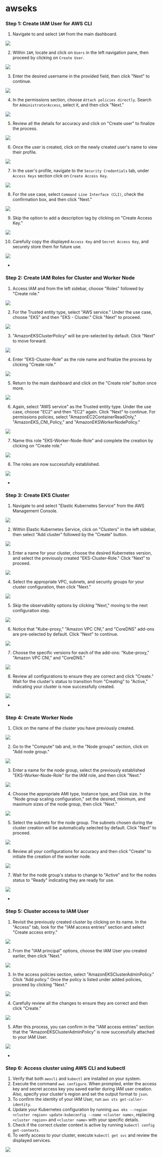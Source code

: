 # awseks

### Step 1: Create IAM User for AWS CLI

1. Navigate to and select `IAM` from the main dashboard.

<img src="src/01.png"/>

2. Within `IAM`, locate and click on `Users` in the left navigation pane, then proceed by clicking on `Create User`.

<img src="src/02.png"/>

3. Enter the desired username in the provided field, then click "Next" to continue.

<img src="src/03.png"/>

4. In the permissions section, choose `Attach policies directly`. Search for `AdministratorAccess`, select it, and then click "Next."

<img src="src/04.png"/>

5. Review all the details for accuracy and click on "Create user" to finalize the process.

<img src="src/05.png"/>

6. Once the user is created, click on the newly created user's name to view their profile.

<img src="src/06.png"/>

7. In the user's profile, navigate to the `Security Credentials` tab, under `Access Keys` section click on `Create Access Key`.
 
<img src="src/07.png"/>

8. For the use case, select `Command Line Interface (CLI)`, check the confirmation box, and then click "Next."
 
<img src="src/08.png"/>

9. Skip the option to add a description tag by clicking on "Create Access Key."
 
<img src="src/09.png"/>

10. Carefully copy the displayed `Access Key` and `Secret Access Key`, and securely store them for future use.
 
<img src="src/10.png"/>

-

### Step 2: Create IAM Roles for Cluster and Worker Node

1. Access IAM and from the left sidebar, choose "Roles" followed by "Create role."

<img src="src/11.png"/>

2. For the Trusted entity type, select "AWS service." Under the use case, choose "EKS" and then "EKS - Cluster." Click "Next" to proceed.

<img src="src/12.png"/>

3. "AmazonEKSClusterPolicy" will be pre-selected by default. Click "Next" to move forward.

<img src="src/13.png"/>

4. Enter "EKS-Cluster-Role" as the role name and finalize the process by clicking "Create role."

<img src="src/14.png"/>

5. Return to the main dashboard and click on the "Create role" button once more.

<img src="src/15.png"/>

6. Again, select "AWS service" as the Trusted entity type. Under the use case, choose "EC2" and then "EC2" again. Click "Next" to continue. For permissions policies, select "AmazonEC2ContainerReadOnly," "AmazonEKS_CNI_Policy," and "AmazonEKSWorkerNodePolicy."

<img src="src/16.png"/>

7. Name this role "EKS-Worker-Node-Role" and complete the creation by clicking on "Create role."

<img src="src/17.png"/>

8. The roles are now successfully established.

<img src="src/18.png"/>


-

### Step 3: Create EKS Cluster

1. Navigate to and select "Elastic Kubernetes Service" from the AWS Management Console.

<img src="src/19.png"/>

2. Within Elastic Kubernetes Service, click on "Clusters" in the left sidebar, then select "Add cluster" followed by the "Create" button.

<img src="src/20.png"/>

3. Enter a name for your cluster, choose the desired Kubernetes version, and select the previously created "EKS-Cluster-Role." Click "Next" to proceed.

<img src="src/21.png"/>

4. Select the appropriate VPC, subnets, and security groups for your cluster configuration, then click "Next."

<img src="src/22.png"/>

5. Skip the observability options by clicking "Next," moving to the next configuration step.

<img src="src/23.png"/>

6. Notice that "Kube-proxy," "Amazon VPC CNI," and "CoreDNS" add-ons are pre-selected by default. Click "Next" to continue.

<img src="src/24.png"/>

7. Choose the specific versions for each of the add-ons: "Kube-proxy," "Amazon VPC CNI," and "CoreDNS."

<img src="src/25.png"/>

8. Review all configurations to ensure they are correct and click "Create." Wait for the cluster's status to transition from "Creating" to "Active," indicating your cluster is now successfully created.

<img src="src/26.png"/>

-
### Step 4: Create Worker Node

1. Click on the name of the cluster you have previously created.

<img src="src/27.png"/>

2. Go to the "Compute" tab and, in the "Node groups" section, click on "Add node group."

<img src="src/28.png"/>

3. Enter a name for the node group, select the previously established "EKS-Worker-Node-Role" for the IAM role, and then click "Next."

<img src="src/29.png"/>

4. Choose the appropriate AMI type, Instance type, and Disk size. In the "Node group scaling configuration," set the desired, minimum, and maximum sizes of the node group, then click "Next."

<img src="src/30.png"/>

5. Select the subnets for the node group. The subnets chosen during the cluster creation will be automatically selected by default. Click "Next" to proceed.

<img src="src/31.png"/>

6. Review all your configurations for accuracy and then click "Create" to initiate the creation of the worker node.

<img src="src/32.png"/>

7. Wait for the node group's status to change to "Active" and for the nodes status to "Ready" indicating they are ready for use.

<img src="src/33.png"/>


-
### Step 5: Cluster access to IAM User

1. Revisit the previously created cluster by clicking on its name. In the "Access" tab, look for the "IAM access entries" section and select "Create access entry."

<img src="src/34.png"/>

2. From the "IAM principal" options, choose the IAM User you created earlier, then click "Next."

<img src="src/35.png"/>

3. In the access policies section, select "AmazonEKSClusterAdminPolicy." Click "Add policy." Once the policy is listed under added policies, proceed by clicking "Next."

<img src="src/36.png"/>

4. Carefully review all the changes to ensure they are correct and then click "Create."

<img src="src/37.png"/>

5. After this process, you can confirm in the "IAM access entries" section that the "AmazonEKSClusterAdminPolicy" is now successfully attached to your IAM User.

<img src="src/38.png"/>



-

### Step 6: Access cluster using AWS CLI and kubectl

1. Verify that both `awscli` and `kubectl` are installed on your system.
2. Execute the command `aws configure`. When prompted, enter the access key and secret access key you saved earlier during IAM user creation. Also, specify your cluster's region and set the output format to `json`.
3. To confirm the identity of your IAM User, run `aws sts get-caller-identity`.
4. Update your Kubernetes configuration by running `aws eks --region <cluster region> update-kubeconfig --name <cluster name>`, replacing `<cluster region>` and `<cluster name>` with your specific details.
5. Check if the correct cluster context is active by running `kubectl config get-contexts`.
6. To verify access to your cluster, execute `kubectl get svc` and review the displayed services.

<img src="src/39.png"/>
